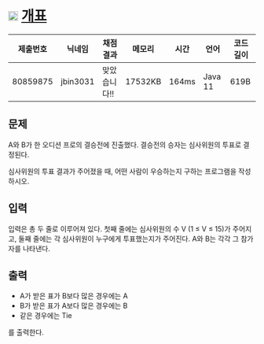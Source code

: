 # <img width="20px"  src="https://d2gd6pc034wcta.cloudfront.net/tier/3.svg" class="solvedac-tier"> [개표](https://www.acmicpc.net/problem/10102) 

| 제출번호 | 닉네임 | 채점결과 | 메모리 | 시간 | 언어 | 코드 길이 |
|---|---|---|---|---|---|---|
|80859875|jbin3031|맞았습니다!! |17532KB|164ms|Java 11|619B|

## 문제
<p>A와 B가 한 오디션 프로의 결승전에 진출했다. 결승전의 승자는 심사위원의 투표로 결정된다.</p>

<p>심사위원의 투표 결과가 주어졌을 때, 어떤 사람이 우승하는지 구하는 프로그램을 작성하시오.</p>

## 입력
<p>입력은 총 두 줄로 이루어져 있다. 첫째 줄에는 심사위원의 수 V (1 ≤  V ≤  15)가 주어지고, 둘째 줄에는 각 심사위원이 누구에게 투표했는지가 주어진다. A와 B는 각각 그 참가자를 나타낸다.</p>

## 출력
<ul>
	<li>A가 받은 표가 B보다 많은 경우에는 A</li>
	<li>B가 받은 표가 A보다 많은 경우에는 B</li>
	<li>같은 경우에는 Tie</li>
</ul>

<p>를 출력한다.</p>

